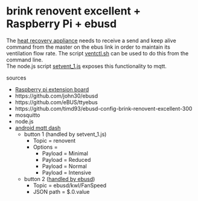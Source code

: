 # brink renovent excellent + Raspberry Pi + ebusd</br>
<p>The <a href="https://www.thermad-brink.be/nl-BE/renovent-excellent/9/25/">heat recovery appliance</a> needs to receive a send and keep alive command from the master on the ebus link in order to maintain its ventilation flow rate.  The script <ins>ventctl.sh</ins> can be used to do this from the command line.<br />
The node.js script <ins>setvent_1.js</ins> exposes this functionality to mqtt.</p>
<p>sources
<ul>
	<li><a href="https://forum.fhem.de/index.php/topic,84636.0.html">Raspberry pi extension board</a></li>
	<li>https://github.com/john30/ebusd</li>
	<li>https://github.com/eBUS/ttyebus</li>
	<li>https://github.com/timd93/ebusd-config-brink-renovent-excellent-300</li>
	<li>mosquitto</li>
	<li>node.js</li>
	<li><a href="https://play.google.com/store/apps/details?id=net.routix.mqttdash&hl=nl">android mqtt dash</a>
	<ul>
		<li>button 1 (handled by setvent_1.js)
		<ul>
			<li>Topic = renovent</li>
			<li>Options =
			<ul>
				<li>Payload = Minimal</li>
				<li>Payload = Reduced</li>
				<li>Payload = Normal</li>
				<li>Payload = Intensive</li>
			</ul></li>    
		</ul></li>
		<li>button 2 (<a href="https://github.com/john30/ebusd/wiki/3.3.-MQTT-client">handled by ebusd</a>)
		<ul>
			<li>Topic = ebusd/kwl/FanSpeed</li>
			<li>JSON path = $.0.value</li>
		</ul></li>
	</ul></li>
</ul></p>
